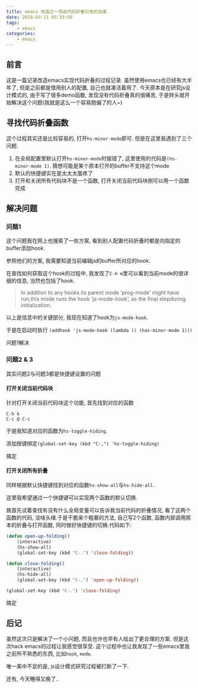```yaml
---
title: emacs 改造之一场由代码折叠引发的血案
date: 2018-03-11 03:33:58
tags:
	- emacs
categories:
	- emacs
---
```


## 前言
这是一篇记录改造emacs实现代码折叠的过程记录. 虽然使用emacs也已经有大半年了, 但是之前都是借用别人的配置, 自己也就凑活着用了. 今天原本是在研究js设计模式的, 由于写了很多demo函数, 发现没有代码折叠真的很痛苦, 于是转头就开始解决这个问题(我就是这么一个容易跑偏了的人~)  

<!-- more -->

## 寻找代码折叠函数
这个过程其实还是比较容易的, 打开`hs-minor-mode`即可. 但是在这里我遇到了三个问题.
1. 在全局配置里默认打开`hs-minor-mode`时报错了, 这里使用的代码是`(hs-minor-mode 1)`. 猜想可能是某个原本打开的buffer不支持这个mode
2. 默认的快捷键实在是太太太蛋疼了
3. 打开和关闭所有代码块不是一个函数, 打开关闭当前代码块倒可以用一个函数完成

## 解决问题
### 问题1
这个问题我在网上也搜索了一些方案, 看到别人配置代码折叠时都是向指定的buffer添加hook.  

参照他们的方案, 我需要知道当前编辑js的buffer所对应的hook.  

在查找如何获取这个hook的过程中, 我发现了`C-h m`里可以看到当前mode的很详细的信息, 当然也包括了hook.  

>In addition to any hooks its parent mode ‘prog-mode’ might have run,this mode runs the hook ‘js-mode-hook’, as the final stepduring initialization.

以上是信息中的关键部分, 我现在知道了hook为`js-mode-hook`.  

于是在启动时执行 `(addhook 'js-mode-hook (lambda () (has-minor-mode 1)))`  

问题1解决

### 问题2 & 3
其实问题2与问题3都是快捷键设置的问题  

#### 打开关闭当前代码块
针对打开关闭当前代码块这个功能, 首先找到对应的函数
```
C-h k
C-c @ C-c
```

于是我知道对应的函数为`hs-toggle-hiding`.   

添加按键绑定`(global-set-key (kbd "C-,") 'hs-toggle-hiding)`  

搞定

#### 打开关闭所有折叠
同样根据默认快捷键找到对应的函数`hs-show-all`与`hs-hide-all`.  

这里我希望通过一个快捷键可以实现两个函数的默认切换.  

我首先试着查找有没有什么全局变量可以告诉我当前代码的折叠情况, 看了这两个函数的代码, 没啥头绪.于是干脆来个粗暴的方法, 自己写2个函数, 函数内部调用原本的折叠与打开函数, 同时做好快捷键的切换.代码如下:

```lisp
(defun open-up-folding()
	(interactive)
	(hs-show-all)
	(global-set-key (kbd "C-.") 'close-folding))

(defun close-folding()
	(interactive)
	(hs-hide-all)
	(global-set-key (kbd "C-.") 'open-up-folding))

(global-set-key (kbd "C-.") 'close-folding)
```

搞定



## 后记
虽然这次只是解决了一个小问题, 而且也许也早有人给出了更合理的方案. 但是这次hack emacs的过程让我感觉很享受. 这个过程中也让我发现了一些emacs里我之前所不熟悉的东西, 比如`hook`, `mode`.  

唯一美中不足的是, js设计模式研究过程被打断了一下. 

还有, 今天睡得又晚了..

